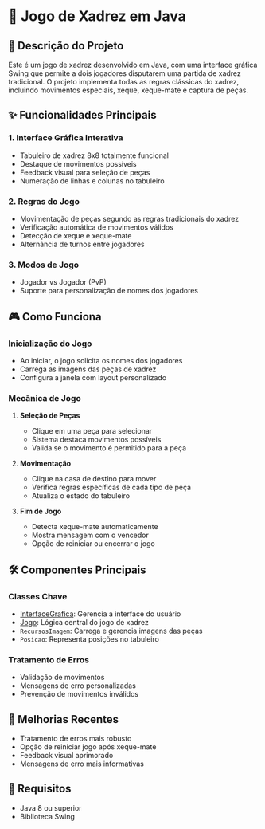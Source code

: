 # 🏁 Jogo de Xadrez em Java

## 📝 Descrição do Projeto

Este é um jogo de xadrez desenvolvido em Java, com uma interface gráfica Swing que permite a dois jogadores disputarem uma partida de xadrez tradicional. O projeto implementa todas as regras clássicas do xadrez, incluindo movimentos especiais, xeque, xeque-mate e captura de peças.

## ✨ Funcionalidades Principais

### 1. Interface Gráfica Interativa
- Tabuleiro de xadrez 8x8 totalmente funcional
- Destaque de movimentos possíveis
- Feedback visual para seleção de peças
- Numeração de linhas e colunas no tabuleiro

### 2. Regras do Jogo
- Movimentação de peças segundo as regras tradicionais do xadrez
- Verificação automática de movimentos válidos
- Detecção de xeque e xeque-mate
- Alternância de turnos entre jogadores

### 3. Modos de Jogo
- Jogador vs Jogador (PvP)
- Suporte para personalização de nomes dos jogadores

## 🎮 Como Funciona

### Inicialização do Jogo
- Ao iniciar, o jogo solicita os nomes dos jogadores
- Carrega as imagens das peças de xadrez
- Configura a janela com layout personalizado

### Mecânica de Jogo
1. **Seleção de Peças**
   - Clique em uma peça para selecionar
   - Sistema destaca movimentos possíveis
   - Valida se o movimento é permitido para a peça

2. **Movimentação**
   - Clique na casa de destino para mover
   - Verifica regras específicas de cada tipo de peça
   - Atualiza o estado do tabuleiro

3. **Fim de Jogo**
   - Detecta xeque-mate automaticamente
   - Mostra mensagem com o vencedor
   - Opção de reiniciar ou encerrar o jogo

## 🛠 Componentes Principais

### Classes Chave
- [InterfaceGrafica](cci:2://file:///c:/Users/CAIO/Desktop/Estudo/Jogo%20de%20xadrez/xadrez/ui/InterfaceGrafica.java:10:0-289:1): Gerencia a interface do usuário
- [Jogo](cci:1://file:///c:/Users/CAIO/Desktop/Estudo/Jogo%20de%20xadrez/xadrez/ui/InterfaceGrafica.java:284:4-288:5): Lógica central do jogo de xadrez
- `RecursosImagem`: Carrega e gerencia imagens das peças
- `Posicao`: Representa posições no tabuleiro

### Tratamento de Erros
- Validação de movimentos
- Mensagens de erro personalizadas
- Prevenção de movimentos inválidos

## 🚀 Melhorias Recentes

- Tratamento de erros mais robusto
- Opção de reiniciar jogo após xeque-mate
- Feedback visual aprimorado
- Mensagens de erro mais informativas

## 🔧 Requisitos
- Java 8 ou superior
- Biblioteca Swing
